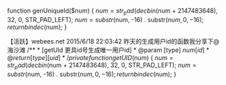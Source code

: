 function genUniqueId($num) {
    $num = str_pad(decbin($num + 2147483648), 32, 0, STR_PAD_LEFT);
    $num = substr($num, -16) . substr($num, 0, -16);
    return bindec($num);
}

【活跃】webees.net 2015/6/18 22:03:42
昨天的生成用户id的函数我分享下@海沙滩 
    /**
     * [getUId 更具id号生成唯一用户id]
     * @param  [type] $num [id]
     * @return [type]      [uid]
     */
    private function getUID($num) {
        $num = str_pad(decbin($num + 2147483648), 32, 0, STR_PAD_LEFT);
        $num = substr($num, -16) . substr($num, 0, -16);
        return bindec($num);
    }
